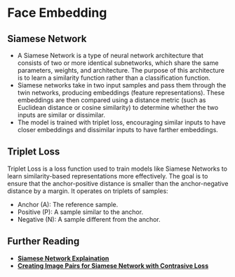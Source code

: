 # Face Embedding

## Siamese Network

- A Siamese Network is a type of neural network architecture that consists of two or more identical subnetworks, which share the same parameters, weights, and architecture. The purpose of this architecture is to learn a similarity function rather than a classification function.
- Siamese networks take in two input samples and pass them through the twin networks, producing embeddings (feature representations). These embeddings are then compared using a distance metric (such as Euclidean distance or cosine similarity) to determine whether the two inputs are similar or dissimilar.
- The model is trained with triplet loss, encouraging similar inputs to have closer embeddings and dissimilar inputs to have farther embeddings.

## Triplet Loss

Triplet Loss is a loss function used to train models like Siamese Networks to learn similarity-based representations more effectively. The goal is to ensure that the anchor-positive distance is smaller than the anchor-negative distance by a margin. It operates on triplets of samples:

- Anchor (A): The reference sample.
- Positive (P): A sample similar to the anchor.
- Negative (N): A sample different from the anchor.

## Further Reading
- **[Siamese Network Explaination](https://medium.com/@mandalsouvik/power-of-siamese-networks-and-triplet-loss-tackling-unbalanced-datasets-ebb2bb6efdb1)**
- **[Creating Image Pairs for Siamese Network with Contrasive Loss](https://pyimagesearch.com/2020/11/23/building-image-pairs-for-siamese-networks-with-python/)**


